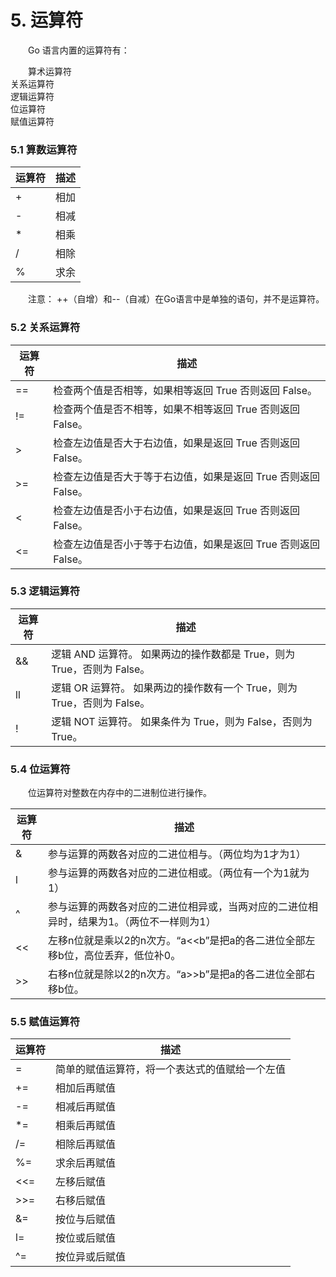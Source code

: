 # 5. 运算符

　　Go 语言内置的运算符有：

　　算术运算符  
关系运算符  
逻辑运算符  
位运算符  
赋值运算符

### 5.1 算数运算符

|运算符|描述|
| --------| ------|
|+|相加|
|\-|相减|
|\*|相乘|
|/|相除|
|%|求余|

　　注意： ++（自增）和--（自减）在Go语言中是单独的语句，并不是运算符。

### 5.2 关系运算符

|运算符|描述|
| --------| ----------------------------------------------------------------|
|\==|检查两个值是否相等，如果相等返回 True 否则返回 False。|
|!=|检查两个值是否不相等，如果不相等返回 True 否则返回 False。|
|\>|检查左边值是否大于右边值，如果是返回 True 否则返回 False。|
|\>=|检查左边值是否大于等于右边值，如果是返回 True 否则返回 False。|
|<|检查左边值是否小于右边值，如果是返回 True 否则返回 False。|
|<=|检查左边值是否小于等于右边值，如果是返回 True 否则返回 False。|

### 5.3 逻辑运算符

|运算符|描述|
| --------| -------------------------------------------------------------------------|
|&&|逻辑 AND 运算符。 如果两边的操作数都是 True，则为 True，否则为 False。|
|ll|逻辑 OR 运算符。 如果两边的操作数有一个 True，则为 True，否则为 False。|
|!|逻辑 NOT 运算符。 如果条件为 True，则为 False，否则为 True。|

### 5.4 位运算符

　　位运算符对整数在内存中的二进制位进行操作。

|运算符|描述|
| --------| ------------------------------------------------------------------------------------------|
|&|参与运算的两数各对应的二进位相与。（两位均为1才为1）|
|l|参与运算的两数各对应的二进位相或。（两位有一个为1就为1）|
|^|参与运算的两数各对应的二进位相异或，当两对应的二进位相异时，结果为1。（两位不一样则为1）|
|<<|左移n位就是乘以2的n次方。“a<<b”是把a的各二进位全部左移b位，高位丢弃，低位补0。|
|\>>|右移n位就是除以2的n次方。“a>>b”是把a的各二进位全部右移b位。|

### 5.5 赋值运算符

|运算符|描述|
| ---------| ------------------------------------------------|
|\=|简单的赋值运算符，将一个表达式的值赋给一个左值|
|+=|相加后再赋值|
|\-=|相减后再赋值|
|\*=|相乘后再赋值|
|/=|相除后再赋值|
|%=|求余后再赋值|
|<<=|左移后赋值|
|\>>=|右移后赋值|
|&=|按位与后赋值|
|l=|按位或后赋值|
|^=|按位异或后赋值|
